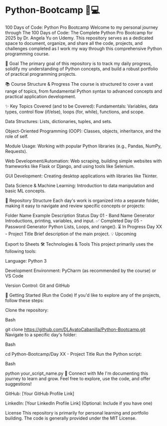 # Python-Bootcamp 🐍💻
100 Days of Code: Python Pro Bootcamp
Welcome to my personal journey through The 100 Days of Code: The Complete Python Pro Bootcamp for 2025 by Dr. Angela Yu on Udemy. This repository serves as a dedicated space to document, organize, and share all the code, projects, and challenges completed as I work my way through this comprehensive Python programming course.

🎯 Goal
The primary goal of this repository is to track my daily progress, solidify my understanding of Python concepts, and build a robust portfolio of practical programming projects.

📚 Course Structure & Progress
The course is structured to cover a vast range of topics, from fundamental Python syntax to advanced concepts and practical application development.

✨ Key Topics Covered (and to be Covered):
Fundamentals: Variables, data types, control flow (if/else), loops (for, while), functions, and scope.

Data Structures: Lists, dictionaries, tuples, and sets.

Object-Oriented Programming (OOP): Classes, objects, inheritance, and the role of self.

Module Usage: Working with popular Python libraries (e.g., Pandas, NumPy, Requests).

Web Development/Automation: Web scraping, building simple websites with frameworks like Flask or Django, and using tools like Selenium.

GUI Development: Creating desktop applications with libraries like Tkinter.

Data Science & Machine Learning: Introduction to data manipulation and basic ML concepts.

📁 Repository Structure
Each day's work is organized into a separate folder, making it easy to navigate and review specific concepts or projects:

Folder Name Example	Description	Status
Day 01 - Band Name Generator	Introductions, printing, variables, and input.	✅ Completed
Day 05 - Password Generator	Python Lists, Loops, and range().	⏳ In Progress
Day XX - Project Title	Brief description of the main project.	💡 Upcoming

Export to Sheets
🛠️ Technologies & Tools
This project primarily uses the following tools:

Language: Python 3

Development Environment: PyCharm (as recommended by the course) or VS Code

Version Control: Git and GitHub

🚀 Getting Started (Run the Code)
If you'd like to explore any of the projects, follow these steps:

Clone the repository:

Bash

git clone https://github.com/DLAyatoCabanilla/Python-Bootcamp.git
Navigate to a specific day's folder:

Bash

cd Python-Bootcamp/Day XX - Project Title
Run the Python script:

Bash

python your_script_name.py
🤝 Connect with Me
I'm documenting this journey to learn and grow. Feel free to explore, use the code, and offer suggestions!

GitHub: [Your GitHub Profile Link]

LinkedIn: [Your LinkedIn Profile Link] (Optional: Include if you have one)

License
This repository is primarily for personal learning and portfolio building. The code is generally provided under the MIT License.
